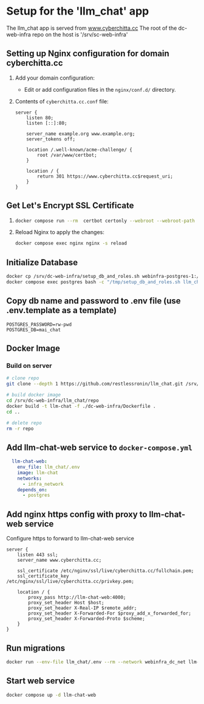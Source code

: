 # Setup for the 'llm_chat' app

The llm_chat app is served from www.cyberchitta.cc
The root of the dc-web-infra repo on the host is '/srv/sc-web-infra'

## Setting up Nginx configuration for domain cyberchitta.cc

1. Add your domain configuration:

   - Edit or add configuration files in the `nginx/conf.d/` directory.

2. Contents of `cyberchitta.cc.conf` file:

   ```nginx
   server {
       listen 80;
       listen [::]:80;

       server_name example.org www.example.org;
       server_tokens off;

       location /.well-known/acme-challenge/ {
           root /var/www/certbot;
       }

       location / {
           return 301 https://www.cyberchitta.cc$request_uri;
       }
   }
   ```

## Get Let's Encrypt SSL Certificate

1. ```sh
   docker compose run --rm  certbot certonly --webroot --webroot-path /var/www/certbot/ -d cyberchitta.cc
   ```

2. Reload Nginx to apply the changes:
   ```sh
   docker compose exec nginx nginx -s reload
   ```
## Initialize Database

```sh
docker cp /srv/dc-web-infra/setup_db_and_roles.sh webinfra-postgres-1:/tmp/setup_db_and_roles.sh
docker compose exec postgres bash -c "/tmp/setup_db_and_roles.sh llm_chat chat 'rw-pwd' 'ro-pwd'"
```

## Copy db name and password to .env file (use .env.template as a template)

```env
POSTGRES_PASSWORD=rw-pwd
POSTGRES_DB=mai_chat
```

## Docker Image

### Build on server

```sh
# clone repo
git clone --depth 1 https://github.com/restlessronin/llm_chat.git /srv/dc-web-infra/llm_chat/repo

# build docker image
cd /srv/dc-web-infra/llm_chat/repo
docker build -t llm-chat -f ./dc-web-infra/Dockerfile .
cd ..

# delete repo
rm -r repo
```

## Add llm-chat-web service to `docker-compose.yml`

```yaml
  llm-chat-web:
    env_file: llm_chat/.env
    image: llm-chat
    networks:
      - infra_network
    depends_on:
      - postgres
```

## Add nginx https config with proxy to llm-chat-web service

Configure https to forward to llm-chat-web service

```nginx
server {
    listen 443 ssl;
    server_name www.cyberchitta.cc;

    ssl_certificate /etc/nginx/ssl/live/cyberchitta.cc/fullchain.pem;
    ssl_certificate_key /etc/nginx/ssl/live/cyberchitta.cc/privkey.pem;

    location / {
        proxy_pass http://llm-chat-web:4000;
        proxy_set_header Host $host;
        proxy_set_header X-Real-IP $remote_addr;
        proxy_set_header X-Forwarded-For $proxy_add_x_forwarded_for;
        proxy_set_header X-Forwarded-Proto $scheme;
    }
}
```

## Run migrations

```sh
docker run --env-file llm_chat/.env --rm --network webinfra_dc_net llm-chat bash -c "/app/run_migrations.sh"
```

## Start web service

```sh
docker compose up -d llm-chat-web
```
